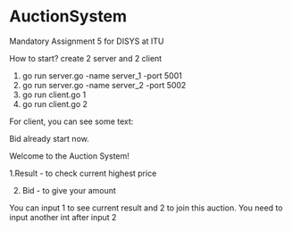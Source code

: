 # AuctionSystem
Mandatory Assignment 5 for DISYS at ITU

How to start?
create 2 server and 2 client
1. go run server.go -name server_1 -port 5001
2. go run server.go -name server_2 -port 5002
3. go run client.go 1
4. go run client.go 2

For client, you can see some text:

Bid already start now.

Welcome to the Auction System!

1.Result - to check current highest price 

2. Bid - to give your amount

You can input 1 to see current result and 2 to join this auction. You need to input another int after input 2
